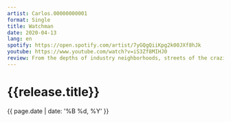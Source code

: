 ```yaml
---
artist: Carlos.00000000001
format: Single
title: Watchman
date: 2020-04-13 
lang: en
spotify: https://open.spotify.com/artist/7yGQgQiiKpg2k00JXf8hJk
youtube: https://www.youtube.com/watch?v=iS3Zf8MIHJ0
review: From the depths of industry neighborhoods, streets of the craziest city dwellers, clandestine parties and the heart of urban life, Carlos discovers haunting noises and metallic overdrives full of chaotic energy, but at the same carefully arranged in wonderful harmonies that come together in a contagious dance sound.
---
```

<h1>{{release.title}}</h1>
{{ page.date | date: '%B %d, %Y' }}

